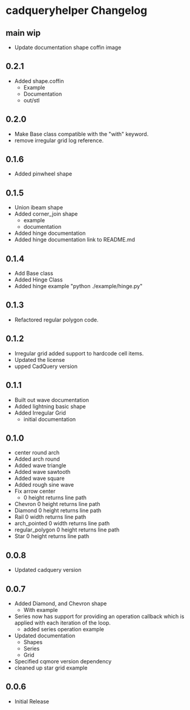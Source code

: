 # cadqueryhelper Changelog

## main wip
* Update documentation shape coffin image

## 0.2.1
* Added shape.coffin
  * Example
  * Documentation
  * out/stl

## 0.2.0
* Make Base class compatible with the "with" keyword.
* remove irregular grid log reference.

## 0.1.6
* Added pinwheel shape

## 0.1.5
* Union ibeam shape
* Added corner_join shape
  * example
  * documentation
* Added hinge documentation
* Added hinge documentation link to README.md

## 0.1.4
* Add Base class
* Added Hinge Class
* Added hinge example "python ./example/hinge.py"

## 0.1.3
* Refactored regular polygon code.

## 0.1.2
* Irregular grid added support to hardcode cell items.
* Updated the license
* upped CadQuery version

## 0.1.1
* Built out wave documentation
* Added lightning basic shape
* Added Irregular Grid
  * initial documentation

## 0.1.0
* center round arch
* Added arch round
* Added wave triangle
* Added wave sawtooth
* Added wave square
* Added rough sine wave
* Fix arrow center
  * 0 height returns line path
* Chevron 0 height returns line path
* Diamond 0 height returns line path
* Rail 0 width returns line path
* arch_pointed 0 width returns line path
* regular_polygon 0 height returns line path
* Star 0 height returns line path

## 0.0.8
* Updated cadquery version

## 0.0.7
* Added Diamond, and Chevron shape
  * With example
* Series now has support for providing an operation callback which is applied with each iteration of the loop.
  * added series operation example
* Updated documentation
  * Shapes
  * Series
  * Grid
* Specified cqmore version dependency
* cleaned up star grid example

## 0.0.6
* Initial Release
